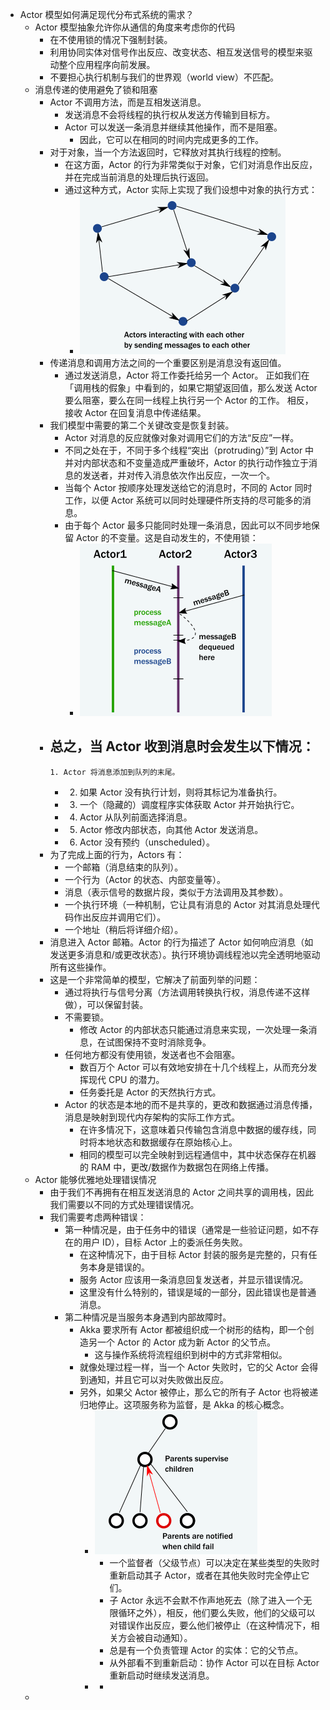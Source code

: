 - Actor 模型如何满足现代分布式系统的需求？
	- Actor 模型抽象允许你从通信的角度来考虑你的代码
		- 在不使用锁的情况下强制封装。
		- 利用协同实体对信号作出反应、改变状态、相互发送信号的模型来驱动整个应用程序向前发展。
		- 不要担心执行机制与我们的世界观（world view）不匹配。
	- 消息传递的使用避免了锁和阻塞
		- Actor 不调用方法，而是互相发送消息。
			- 发送消息不会将线程的执行权从发送方传输到目标方。
			- Actor 可以发送一条消息并继续其他操作，而不是阻塞。
				- 因此，它可以在相同的时间内完成更多的工作。
		- 对于对象，当一个方法返回时，它释放对其执行线程的控制。
			- 在这方面，Actor 的行为非常类似于对象，它们对消息作出反应，并在完成当前消息的处理后执行返回。
			- 通过这种方式，Actor 实际上实现了我们设想中对象的执行方式：
				- ![image.png](../assets/image_1649561328011_0.png)
		- 传递消息和调用方法之间的一个重要区别是消息没有返回值。
			- 通过发送消息，Actor 将工作委托给另一个 Actor。 正如我们在「调用栈的假象」中看到的，如果它期望返回值，那么发送 Actor 要么阻塞，要么在同一线程上执行另一个 Actor 的工作。 相反，接收 Actor 在回复消息中传递结果。
		- 我们模型中需要的第二个关键改变是恢复封装。
			- Actor 对消息的反应就像对象对调用它们的方法“反应”一样。
			- 不同之处在于，不同于多个线程“突出（protruding）”到 Actor 中并对内部状态和不变量造成严重破坏，Actor 的执行动作独立于消息的发送者，并对传入消息依次作出反应，一次一个。
			- 当每个 Actor 按顺序处理发送给它的消息时，不同的 Actor 同时工作，以便 Actor 系统可以同时处理硬件所支持的尽可能多的消息。
			- 由于每个 Actor 最多只能同时处理一条消息，因此可以不同步地保留 Actor 的不变量。这是自动发生的，不使用锁：
				- ![image.png](../assets/image_1649561580102_0.png)
		- 总之，当 Actor 收到消息时会发生以下情况：
			-
			  1. Actor 将消息添加到队列的末尾。
			-
			  2. 如果 Actor 没有执行计划，则将其标记为准备执行。
			-
			  3. 一个（隐藏的）调度程序实体获取 Actor 并开始执行它。
			-
			  4. Actor 从队列前面选择消息。
			-
			  5. Actor 修改内部状态，向其他 Actor 发送消息。
			-
			  6. Actor 没有预约（unscheduled）。
		- 为了完成上面的行为，Actors 有：
			- 一个邮箱（消息结束的队列）。
			- 一个行为（Actor 的状态、内部变量等）。
			- 消息（表示信号的数据片段，类似于方法调用及其参数）。
			- 一个执行环境（一种机制，它让具有消息的 Actor 对其消息处理代码作出反应并调用它们）。
			- 一个地址（稍后将详细介绍）。
		- 消息进入 Actor 邮箱。Actor 的行为描述了 Actor 如何响应消息（如发送更多消息和/或更改状态）。执行环境协调线程池以完全透明地驱动所有这些操作。
		- 这是一个非常简单的模型，它解决了前面列举的问题：
			- 通过将执行与信号分离（方法调用转换执行权，消息传递不这样做），可以保留封装。
			- 不需要锁。
				- 修改 Actor 的内部状态只能通过消息来实现，一次处理一条消息，在试图保持不变时消除竞争。
			- 任何地方都没有使用锁，发送者也不会阻塞。
				- 数百万个 Actor 可以有效地安排在十几个线程上，从而充分发挥现代 CPU 的潜力。
				- 任务委托是 Actor 的天然执行方式。
			- Actor 的状态是本地的而不是共享的，更改和数据通过消息传播，消息是映射到现代内存架构的实际工作方式。
				- 在许多情况下，这意味着只传输包含消息中数据的缓存线，同时将本地状态和数据缓存在原始核心上。
				- 相同的模型可以完全映射到远程通信中，其中状态保存在机器的 RAM 中，更改/数据作为数据包在网络上传播。
	- Actor 能够优雅地处理错误情况
		- 由于我们不再拥有在相互发送消息的 Actor 之间共享的调用栈，因此我们需要以不同的方式处理错误情况。
		- 我们需要考虑两种错误：
			- 第一种情况是，由于任务中的错误（通常是一些验证问题，如不存在的用户 ID），目标 Actor 上的委派任务失败。
				- 在这种情况下，由于目标 Actor 封装的服务是完整的，只有任务本身是错误的。
				- 服务 Actor 应该用一条消息回复发送者，并显示错误情况。
				- 这里没有什么特别的，错误是域的一部分，因此错误也是普通消息。
			- 第二种情况是当服务本身遇到内部故障时。
				- Akka 要求所有 Actor 都被组织成一个树形的结构，即一个创造另一个 Actor 的 Actor 成为新 Actor 的父节点。
					- 这与操作系统将流程组织到树中的方式非常相似。
				- 就像处理过程一样，当一个 Actor 失败时，它的父 Actor 会得到通知，并且它可以对失败做出反应。
				- 另外，如果父 Actor 被停止，那么它的所有子 Actor 也将被递归地停止。这项服务称为监督，是 Akka 的核心概念。
					- ![image.png](../assets/image_1649569367679_0.png)
						- 一个监督者（父级节点）可以决定在某些类型的失败时重新启动其子 Actor，或者在其他失败时完全停止它们。
						- 子 Actor 永远不会默不作声地死去（除了进入一个无限循环之外），相反，他们要么失败，他们的父级可以对错误作出反应，要么他们被停止（在这种情况下，相关方会被自动通知）。
						- 总是有一个负责管理 Actor 的实体：它的父节点。
						- 从外部看不到重新启动：协作 Actor 可以在目标 Actor 重新启动时继续发送消息。
					-
						-
	-